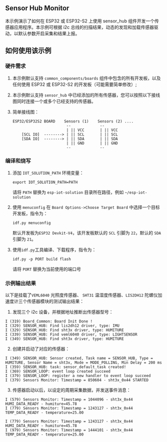 ## Sensor Hub Monitor

本示例演示了如何在 ESP32 或 ESP32-S2 上使用 sensor_hub 组件开发一个传感器应用程序。本示例可根据 i2c 总线的扫描结果，动态的发现和加载传感器驱动，以默认参数开启采集和结果上报。

## 如何使用该示例

### 硬件需求

1. 本示例默认支持 `common_components/boards` 组件中包含的所有开发板，以及任何使用 ESP32 或 ESP32-S2 的开发板（可能需要简单修改）; 
2. 本示例默认支持 `sensor_hub` 中已经添加的所有传感器，您可以按照以下接线图同时连接一个或多个已经支持的传感器。

3. 简单接线图：

    ```
    ESP32/ESP32S2 BOARD    Sensors (1)    Sensors (2) ....
                            --             --
                            | || VCC       | || VCC
        [SCL IO]  --------> | || SCL       | || SCL
        [SDA IO]  --------> | || SDA       | || SDA
                            | || GND       | || GND
                            --             --    
    ```

### 编译和烧写

1. 添加 `IOT_SOLUTION_PATH` 环境变量：

    ```
    export IOT_SOLUTION_PATH=PATH
    ```
    请将 `PATH` 替换为 `esp-iot-solution` 目录所在路径，例如 `~/esp-iot-solution`

2. 使用 `menuconfig` 在 `Board Options->Choose Target Board` 中选择一个目标开发板，指令为：

    ```
    idf.py menuconfig
    ```

    默认开发板为`ESP32 Devkit-V4`，该开发板默认的 `SCL` 引脚为 `22`，默认的 `SDA` 引脚为 `21`。

3. 使用`idf.py`工具编译、下载程序，指令为：

    ```
    idf.py -p PORT build flash
    ```

    请将 `PORT` 替换为当前使用的端口号


### 示例输出结果

以下是挂载了`VEML6040` 光照度传感器、 `SHT31` 温湿度传感器、`LIS2DH12` 陀螺仪加速度计三个传感器模块的测试输出结果：

1. 发现三个 i2c 设备，并根据地址推断出传感器型号：

```
I (319) Board_Common: Board Init Done !
I (329) SENSOR_HUB: Find lis2dh12 driver, type: IMU
I (329) SENSOR_HUB: Find sht3x driver, type: HUMITURE
I (339) SENSOR_HUB: Find veml6040 driver, type: LIGHTSENSOR
I (349) SENSOR_HUB: Find sht3x driver, type: HUMITURE
```

2. 创建并启动了对应的传感器：

```
I (349) SENSOR_HUB: Sensor created, Task name = SENSOR_HUB, Type = HUMITURE, Sensor Name = sht3x, Mode = MODE_POLLING, Min Delay = 200 ms
I (359) SENSOR_HUB: task: sensor_default_task created!
I (369) SENSOR_LOOP: event loop created succeed
I (379) SENSOR_LOOP: register a new handler to event loop succeed
I (379) Sensors Monitor: Timestamp = 850604 - sht3x_0x44 STARTED
```

3. 传感器启动以后，以设定的周期采集数据，并发送事件消息：

```
I (579) Sensors Monitor: Timestamp = 1044096 - sht3x_0x44 HUMI_DATA_READY - humiture=45.78
I (779) Sensors Monitor: Timestamp = 1243127 - sht3x_0x44 TEMP_DATA_READY - temperature=25.00

I (779) Sensors Monitor: Timestamp = 1243127 - sht3x_0x44 HUMI_DATA_READY - humiture=45.78
I (979) Sensors Monitor: Timestamp = 1444101 - sht3x_0x44 TEMP_DATA_READY - temperature=25.00
```